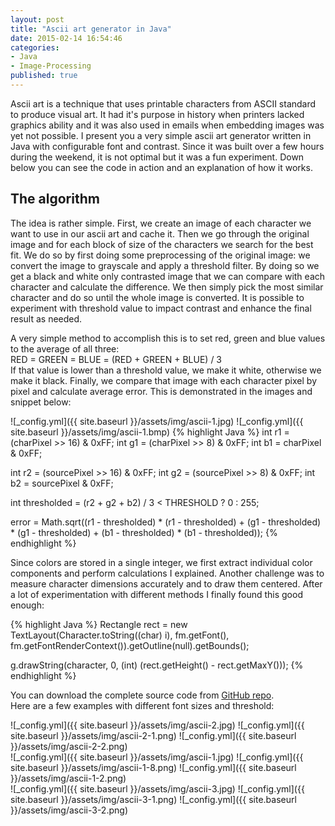 ```yaml
---
layout: post
title: "Ascii art generator in Java"
date: 2015-02-14 16:54:46
categories:
- Java
- Image-Processing
published: true
---
```


Ascii art is a technique that uses printable characters from ASCII standard to produce visual art. 
It had it's purpose in history when printers lacked graphics ability and it was also used in emails when embedding images was yet not possible.
I present you a very simple ascii art generator written in Java with configurable font and contrast. Since it was built over a few hours during the weekend, it is not optimal but it was a fun experiment.
Down below you can see the code in action and an explanation of how it works.

<!--more--> 

## The algorithm

The idea is rather simple. First, we create an image of each character we want to use in our ascii art and cache it.
Then we go through the original image and for each block of size of the characters we search for the best fit. 
We do so by first doing some preprocessing of the original image: we convert the image to grayscale and apply a threshold filter.
By doing so we get a black and white only contrasted image that we can compare with each character and calculate the difference. 
We then simply pick the most similar character and do so until the whole image is converted.
It is possible to experiment with threshold value to impact contrast and enhance the final result as needed.

A very simple method to accomplish this is to set red, green and blue values to the average of all three:  
RED = GREEN = BLUE = (RED + GREEN + BLUE) / 3  
If that value is lower than a threshold value, we make it white, otherwise we make it black.
Finally, we compare that image with each character pixel by pixel and calculate average error.
This is demonstrated in the images and snippet below:

![_config.yml]({{ site.baseurl }}/assets/img/ascii-1.jpg)
![_config.yml]({{ site.baseurl }}/assets/img/ascii-1.bmp)
{% highlight Java %}
int r1 = (charPixel >> 16) & 0xFF;
int g1 = (charPixel >> 8) & 0xFF;
int b1 = charPixel & 0xFF;

int r2 = (sourcePixel >> 16) & 0xFF;
int g2 = (sourcePixel >> 8) & 0xFF;
int b2 = sourcePixel & 0xFF;

int thresholded = (r2 + g2 + b2) / 3 < THRESHOLD ? 0 : 255;

error = Math.sqrt((r1 - thresholded) * (r1 - thresholded) + 
    (g1 - thresholded) * (g1 - thresholded) + (b1 - thresholded) * (b1 - thresholded));
{% endhighlight %}

Since colors are stored in a single integer, we first extract individual color components and perform calculations I explained.
Another challenge was to measure character dimensions accurately and to draw them centered. After a lot of experimentation with different methods I finally found this good enough:

{% highlight Java %}
Rectangle rect = new TextLayout(Character.toString((char) i), fm.getFont(), 
    fm.getFontRenderContext()).getOutline(null).getBounds();

g.drawString(character, 0, (int) (rect.getHeight() - rect.getMaxY()));
{% endhighlight %}

You can download the complete source code from <a href="https://github.com/korhner/asciimg">GitHub repo</a>.  
Here are a few examples with different font sizes and threshold:


![_config.yml]({{ site.baseurl }}/assets/img/ascii-2.jpg)
![_config.yml]({{ site.baseurl }}/assets/img/ascii-2-1.png)
![_config.yml]({{ site.baseurl }}/assets/img/ascii-2-2.png)
<br />
![_config.yml]({{ site.baseurl }}/assets/img/ascii-1.jpg)
![_config.yml]({{ site.baseurl }}/assets/img/ascii-1-8.png)
![_config.yml]({{ site.baseurl }}/assets/img/ascii-1-2.png)
<br />
![_config.yml]({{ site.baseurl }}/assets/img/ascii-3.jpg)
![_config.yml]({{ site.baseurl }}/assets/img/ascii-3-1.png)
![_config.yml]({{ site.baseurl }}/assets/img/ascii-3-2.png)


